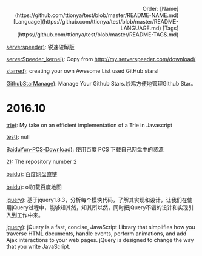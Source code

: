 <style>.order-by{margin-right:50px;text-align:right;}</style><p class="order-by">Order: [Name](https://github.com/ttionya/test/blob/master/README-NAME.md) [Language](https://github.com/ttionya/test/blob/master/README-LANGUAGE.md) [Tags](https://github.com/ttionya/test/blob/master/README-TAGS.md) </p>

[serverspeeder)](https://github.com/91yun/serverspeeder): 锐速破解版

[serverSpeeder_kernel)](https://github.com/0oVicero0/serverSpeeder_kernel): Copy from http://my.serverspeeder.com/download/

[starred)](https://github.com/maguowei/starred): creating your own Awesome List used GitHub stars!

[GithubStarManage)](https://github.com/golmic/GithubStarManage): Manage Your Github Stars.炒鸡方便地管理Github Star。

# 2016.10

[trie)](https://github.com/mikedeboer/trie): My take on an efficient implementation of a Trie in Javascript

[test)](https://github.com/ttionya/test): null

[BaiduYun-PCS-Download)](https://github.com/ttionya/BaiduYun-PCS-Download): 使用百度 PCS 下载自己网盘中的资源

[2)](https://github.com/m8w/2): The repository number 2

[baidu)](https://github.com/xiuluo/baidu): 百度网盘直链

[baidu)](https://github.com/shitao1988/baidu): ol加载百度地图

[jquery)](https://github.com/360code/jquery): 基于jquery1.8.3，分析每个模块代码，了解其实现和设计，让我们在使用jQuery过程中，能够知其然，知其所以然，同时把jQuery不错的设计和实现引入到工作中来。

[jquery)](https://github.com/davemerwin/jquery): jQuery is a fast, concise, JavaScript Library that simplifies how you traverse HTML documents, handle events, perform animations, and add Ajax interactions to your web pages. jQuery is designed to change the way that you write JavaScript.

